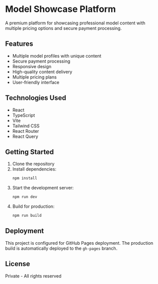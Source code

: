 # Model Showcase Platform

A premium platform for showcasing professional model content with multiple pricing options and secure payment processing.

## Features

- Multiple model profiles with unique content
- Secure payment processing
- Responsive design
- High-quality content delivery
- Multiple pricing plans
- User-friendly interface

## Technologies Used

- React
- TypeScript
- Vite
- Tailwind CSS
- React Router
- React Query

## Getting Started

1. Clone the repository
2. Install dependencies:
   ```bash
   npm install
   ```
3. Start the development server:
   ```bash
   npm run dev
   ```
4. Build for production:
   ```bash
   npm run build
   ```

## Deployment

This project is configured for GitHub Pages deployment. The production build is automatically deployed to the `gh-pages` branch.

## License

Private - All rights reserved
